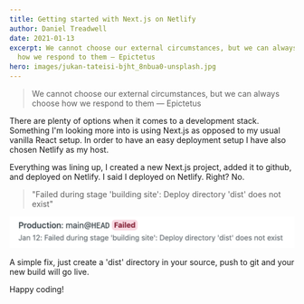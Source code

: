 ```yaml
---
title: Getting started with Next.js on Netlify
author: Daniel Treadwell
date: 2021-01-13
excerpt: We cannot choose our external circumstances, but we can always choose
  how we respond to them — Epictetus
hero: images/jukan-tateisi-bjht_8nbua0-unsplash.jpg
---
```

> We cannot choose our external circumstances, but we can always choose how we respond to them — Epictetus

There are plenty of options when it comes to a development stack.  Something I'm looking more into is using Next.js as opposed to my usual vanilla React setup.  In order to have an easy deployment setup I have also chosen Netlify as my host.

Everything was lining up, I created a new Next.js project, added it to github, and deployed on Netlify.  I said I deployed on Netlify.  Right?  No. 

> "Failed during stage 'building site': Deploy directory 'dist' does not exist"

![Deploy failed](images/screen-shot-2021-01-13-at-1.11.48-am.png "Failed during stage 'building site': Deploy directory 'dist' does not exist")

A simple fix, just create a 'dist' directory in your source, push to git and your new build will go live.

Happy coding!